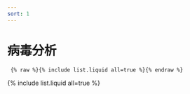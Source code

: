 ```yaml
---
sort: 1
---
```


# 病毒分析

``` {% raw %}{% include list.liquid all=true %}{% endraw %}```

{% include list.liquid all=true %}